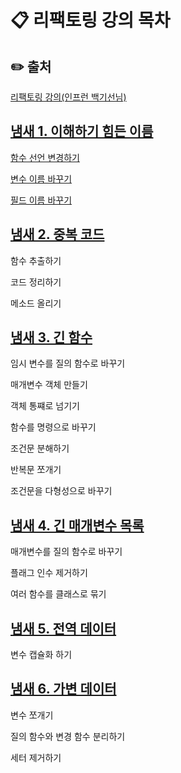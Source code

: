 
# 📋 리팩토링 강의 목차

## ✏️ 출처
[리팩토링 강의(인프런 백기선님)](https://www.inflearn.com/course/%EB%A6%AC%ED%8C%A9%ED%86%A0%EB%A7%81)

## [냄새 1. 이해하기 힘든 이름](https://github.com/gzgzg2/refactoring/tree/main/src/main/java/me/whiteship/refactoring/_01_smell_mysterious_name)
[함수 선언 변경하기](https://github.com/gzgzg2/refactoring/tree/main/src/main/java/me/whiteship/refactoring/_01_smell_mysterious_name/_01_change_method_declaration)

[변수 이름 바꾸기](https://github.com/gzgzg2/refactoring/blob/main/src/main/java/me/whiteship/refactoring/_01_smell_mysterious_name/_02_rename_variable/README.md)

[필드 이름 바꾸기](https://github.com/gzgzg2/refactoring/tree/main/src/main/java/me/whiteship/refactoring/_01_smell_mysterious_name/_03_rename_field)

## [냄새 2. 중복 코드](https://github.com/gzgzg2/refactoring/tree/main/src/main/java/me/whiteship/refactoring/_02_duplicated_code)
함수 추출하기

코드 정리하기

메소드 올리기

## [냄새 3. 긴 함수](https://github.com/gzgzg2/refactoring/tree/main/src/main/java/me/whiteship/refactoring/_03_long_function)
임시 변수를 질의 함수로 바꾸기

매개변수 객체 만들기

객체 통쨰로 넘기기

함수를 명령으로 바꾸기

조건문 분해하기

반복문 쪼개기

조건문을 다형성으로 바꾸기


## [냄새 4. 긴 매개변수 목록](https://github.com/gzgzg2/refactoring/tree/main/src/main/java/me/whiteship/refactoring/_04_long_parameter_list)
매개변수를 질의 함수로 바꾸기

플래그 인수 제거하기

여러 함수를 클래스로 묶기

## [냄새 5. 전역 데이터](https://github.com/gzgzg2/refactoring/tree/main/src/main/java/me/whiteship/refactoring/_05_global_data)
변수 캡슐화 하기

## [냄새 6. 가변 데이터](https://github.com/gzgzg2/refactoring/tree/main/src/main/java/me/whiteship/refactoring/_06_mutable_data)
변수 쪼개기

질의 함수와 변경 함수 분리하기

세터 제거하기 
